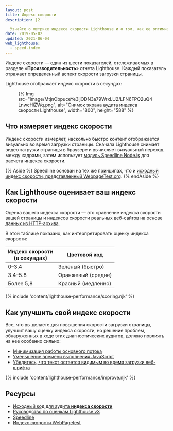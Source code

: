 ```yaml
---
layout: post
title: Индекс скорости
description: |2

  Узнайте о метрике индекса скорости Lighthouse и о том, как ее оптимизировать.
date: 2019-05-02
updated: 2021-06-04
web_lighthouse:
  - speed-index
---
```


Индекс скорости — один из шести показателей, отслеживаемых в разделе «**Производительность**» отчета Lighthouse. Каждый показатель отражает определенный аспект скорости загрузки страницы.

Lighthouse отображает индекс скорости в секундах:

<figure>{% Img src="image/MtjnObpuceYe3ijODN3a79WrxLU2/LFN6FPQ2uQ4LnwcHiZWq.png", alt="Снимок экрана аудита индекса скорости Lighthouse", width="800", height="588" %}</figure>

## Что измеряет индекс скорости

Индекс скорости измеряет, насколько быстро контент отображается визуально во время загрузки страницы. Сначала Lighthouse снимает видео загрузки страницы в браузере и вычисляет визуальный переход между кадрами, затем использует [модуль Speedline Node.js](https://github.com/paulirish/speedline) для расчета индекса скорости.

{% Aside %} Speedline основан на тех же принципах, что и [исходный индекс скорости, представленный WebpageTest.org](https://github.com/WPO-Foundation/webpagetest-docs/blob/master/user/Metrics/SpeedIndex.md). {% endAside %}

## Как Lighthouse оценивает ваш индекс скорости

Оценка вашего индекса скорости — это сравнение индекса скорости вашей страницы и индексов скорости реальных веб-сайтов на основе [данных из HTTP-архива](https://bigquery.cloud.google.com/table/httparchive:lighthouse.2019_03_01_mobile?pli=1).

В этой таблице показано, как интерпретировать оценку индекса скорости:

<div class="table-wrapper scrollbar">
  <table>
    <thead>
      <tr>
        <th>Индекс скорости<br> (в секундах)</th>
        <th>Цветовой код</th>
      </tr>
    </thead>
    <tbody>
      <tr>
        <td>0–3.4</td>
        <td>Зеленый (быстро)</td>
      </tr>
      <tr>
        <td>3.4–5.8</td>
        <td>Оранжевый (средне)</td>
      </tr>
      <tr>
        <td>Более 5,8</td>
        <td>Красный (медленно)</td>
      </tr>
    </tbody>
  </table>
</div>

{% include 'content/lighthouse-performance/scoring.njk' %}

## Как улучшить свой индекс скорости

Все, что вы делаете для повышения скорости загрузки страницы, улучшит вашу оценку индекса скорости, но решение проблем, обнаруженных в ходе этих диагностических аудитов, должно повлиять на нее особенно сильно:

- [Минимизация работы основного потока](/mainthread-work-breakdown)
- [Уменьшение времени выполнения JavaScript](/bootup-time)
- [Убедитесь, что текст остается видимым во время загрузки веб-шрифта](/font-display)

{% include 'content/lighthouse-performance/improve.njk' %}

## Ресурсы

- [Исходный код для аудита **индекса скорости**](https://github.com/GoogleChrome/lighthouse/blob/master/lighthouse-core/audits/metrics/speed-index.js)
- [Руководство по оценкам Lighthouse v3](/performance-scoring)
- [Speedline](https://github.com/paulirish/speedline)
- [Индекс скорости WebPagetest](https://github.com/WPO-Foundation/webpagetest-docs/blob/main/src/metrics/SpeedIndex.md)
